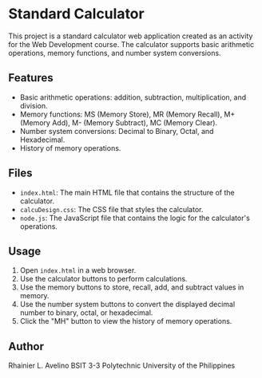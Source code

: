 # Standard Calculator

This project is a standard calculator web application created as an activity for the Web Development course. The calculator supports basic arithmetic operations, memory functions, and number system conversions.

## Features

- Basic arithmetic operations: addition, subtraction, multiplication, and division.
- Memory functions: MS (Memory Store), MR (Memory Recall), M+ (Memory Add), M- (Memory Subtract), MC (Memory Clear).
- Number system conversions: Decimal to Binary, Octal, and Hexadecimal.
- History of memory operations.

## Files

- `index.html`: The main HTML file that contains the structure of the calculator.
- `calcuDesign.css`: The CSS file that styles the calculator.
- `node.js`: The JavaScript file that contains the logic for the calculator's operations.

## Usage

1. Open `index.html` in a web browser.
2. Use the calculator buttons to perform calculations.
3. Use the memory buttons to store, recall, add, and subtract values in memory.
4. Use the number system buttons to convert the displayed decimal number to binary, octal, or hexadecimal.
5. Click the "MH" button to view the history of memory operations.

## Author

Rhainier L. Avelino
BSIT 3-3
Polytechnic University of the Philippines
